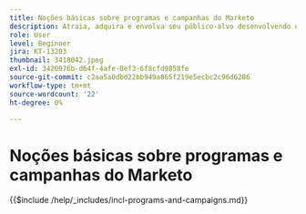 ```yaml
---
title: Noções básicas sobre programas e campanhas do Marketo
description: Atraia, adquira e envolva seu público-alvo desenvolvendo uma estratégia de marketing de conteúdo.
role: User
level: Beginner
jira: KT-13203
thumbnail: 3418042.jpeg
exl-id: 3420976b-d64f-4afe-8ef3-6f8cfd9858fe
source-git-commit: c2aa5a0dbd22bb949a865f219e5ecbc2c96d6286
workflow-type: tm+mt
source-wordcount: '22'
ht-degree: 0%

---
```


# Noções básicas sobre programas e campanhas do Marketo

{{$include /help/_includes/incl-programs-and-campaigns.md}}
